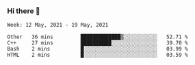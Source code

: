 ### Hi there 👋
<!--START_SECTION:waka-->
```text
Week: 12 May, 2021 - 19 May, 2021

Other   36 mins         █████████████▒░░░░░░░░░░░   52.71 % 
C++     27 mins         ██████████░░░░░░░░░░░░░░░   39.70 % 
Bash    2 mins          █░░░░░░░░░░░░░░░░░░░░░░░░   03.99 % 
HTML    2 mins          █░░░░░░░░░░░░░░░░░░░░░░░░   03.59 % 
```
<!--END_SECTION:waka-->

<p align="center"> </p>


<!--
**thallard/thallard** is a ✨ _special_ ✨ repository because its `README.md` (this file) appears on your GitHub profile.

Here are some ideas to get you started:

- 🔭 I’m currently working on ...
- 🌱 I’m currently learning ...
- 👯 I’m looking to collaborate on ...
- 🤔 I’m looking for help with ...
- 💬 Ask me about ...
- 📫 How to reach me: ...
- 😄 Pronouns: ...
- ⚡ Fun fact: ...
-->

